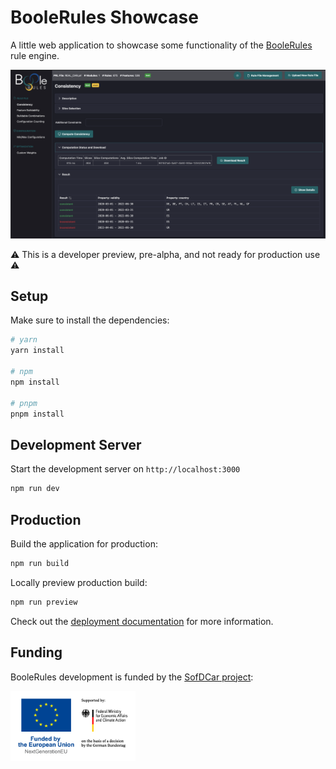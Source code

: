 # BooleRules Showcase

A little web application to showcase some functionality of the [BooleRules](https://github.com/booleworks/boolerules)
rule engine.

<a href="https://www.logicng.org"><img src="https://github.com/booleworks/boolerules-showcase/blob/main/assets/screenshot.png?raw=true" alt="logo" width="800"></a>

⚠ This is a developer preview, pre-alpha, and not ready for production use ⚠

## Setup

Make sure to install the dependencies:

```bash
# yarn
yarn install

# npm
npm install

# pnpm
pnpm install
```

## Development Server

Start the development server on `http://localhost:3000`

```bash
npm run dev
```

## Production

Build the application for production:

```bash
npm run build
```

Locally preview production build:

```bash
npm run preview
```

Check out the [deployment documentation](https://nuxt.com/docs/getting-started/deployment) for more information.

## Funding

BooleRules development is funded by the [SofDCar project](https://sofdcar.de/):

<a href="https://www.logicng.org"><img src="https://github.com/booleworks/logicng-rs/blob/main/doc/logos/bmwk.png?raw=true" alt="logo" width="200"></a>

